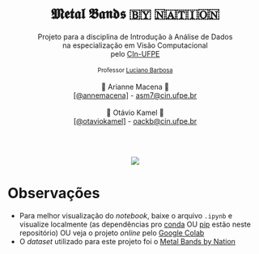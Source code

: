 <br />
<div align="center">
  <h1>𝕸𝖊𝖙𝖆𝖑 𝕭𝖆𝖓𝖉𝖘 🇧​​​​​🇾​​​​​ 🇳​​​​​🇦​​​​​🇹​​​​​🇮​​​​​🇴​​​​​🇳​​​​​</h1>
  Projeto para a disciplina de Introdução à Análise de Dados<br /> na especialização em Visão Computacional<br />pelo <a href="https://cin.ufpe.br/">CIn-UFPE</a><br /><br />
  <small>Professor <a target="_blank" href="https://github.com/ProfLuciano">Luciano Barbosa</a></small><br /><br />
  🤘 Arianne Macena 🤘<br /><a href="https://github.com/annemacena">[@annemacena]</a> - <a href="mailto:asm7@cin.ufpe.br">asm7@cin.ufpe.br</a> <br /><br />
  🤘 Otávio Kamel 🤘<br /><a href="https://github.com/otaviokamel">[@otaviokamel]</a> - <a href="mailto:oackb@cin.ufpe.br">oackb@cin.ufpe.br</a>
</div>

<br /><br />
<p align="center">
    <img src="https://media.giphy.com/media/XcLpNX8NFvhAc/giphy.gif">
</p>

<h1></h1>

# Observações

- Para melhor visualização do _notebook_, baixe o arquivo `.ipynb` e visualize localmente (as dependências pro [conda](https://github.com/otaviokamel/projeto_introducao_analise_de_dados/blob/main/requirements_conda.txt) OU [pip](https://github.com/otaviokamel/projeto_introducao_analise_de_dados/blob/main/requirements_pip.txt) estão neste repositório) OU veja o projeto _online_ pelo [Google Colab](https://colab.research.google.com/drive/1mOM2C-yvwdEJQknSGadDLIBhu4_srWNk?usp=sharing)
- O _dataset_ utilizado para este projeto foi o [Metal Bands by Nation](https://www.kaggle.com/mrpantherson/metal-by-nation)
